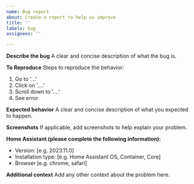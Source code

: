 ```yaml
---
name: Bug report
about: Create a report to help us improve
title: ''
labels: bug
assignees: ''

---
```


**Describe the bug**
A clear and concise description of what the bug is.

**To Reproduce**
Steps to reproduce the behavior:
1. Go to '...'
2. Click on '....'
3. Scroll down to '....'
4. See error

**Expected behavior**
A clear and concise description of what you expected to happen.

**Screenshots**
If applicable, add screenshots to help explain your problem.

**Home Assistant (please complete the following information):**
 - Version: [e.g. 2023.11.0]
 - Installation type: [e.g. Home Assistant OS, Container, Core]
 - Browser [e.g. chrome, safari]

**Additional context**
Add any other context about the problem here.
